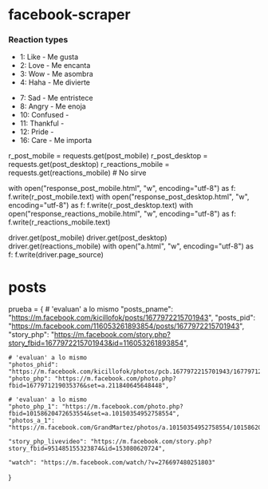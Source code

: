 # facebook-scraper

### Reaction types 
* 1: Like - Me gusta
* 2: Love - Me encanta
* 3: Wow - Me asombra
* 4: Haha - Me divierte
<!-- * 5: Yay -  -->
* 7: Sad - Me entristece
* 8: Angry - Me enoja
* 10: Confused - 
* 11: Thankful - 
* 12: Pride - 
* 16: Care - Me importa

<!-- https://developers.facebook.com/docs/graph-api/reference/post/   -->
<!-- https://developers.facebook.com/docs/graph-api/reference/v7.0/comment -->

<!-- regex: -->
<!-- # https://regex101.com/r/Mj0CMu/2 -->


<!-- 109323440782253_145220453859218?fields=actions,admin_creator,application,backdated_time,call_to_action,expanded_height,event,created_time,coordinates,comments_mirroring_domain,child_attachments,can_reply_privately,instagram_eligibility,id,icon,height,full_picture,expanded_width,is_expired,is_hidden,is_inline_created,is_popular,is_published,is_spherical,is_instagram_eligible,message,from,message_tags,parent_id,picture,place,privacy,properties,scheduled_publish_time,shares,status_type,story,story_tags,subscribed,target,targeting,timeline_visibility,updated_time,via,width -->


r_post_mobile = requests.get(post_mobile)
r_post_desktop = requests.get(post_desktop)
r_reactions_mobile = requests.get(reactions_mobile)  # No sirve

with open("response_post_mobile.html", "w", encoding="utf-8") as f:
    f.write(r_post_mobile.text)
with open("response_post_desktop.html", "w", encoding="utf-8") as f:
    f.write(r_post_desktop.text)
with open("response_reactions_mobile.html", "w", encoding="utf-8") as f:
    f.write(r_reactions_mobile.text)

driver.get(post_mobile)
driver.get(post_desktop)
driver.get(reactions_mobile)
with open("a.html", "w", encoding="utf-8") as f:
    f.write(driver.page_source)

# posts
prueba = {
    # 'evaluan' a lo mismo
    "posts_pname": "https://m.facebook.com/kicillofok/posts/1677972215701943",
    "posts_pid": "https://m.facebook.com/116053261893854/posts/1677972215701943",
    "story_php": "https://m.facebook.com/story.php?story_fbid=1677972215701943&id=116053261893854",

    # 'evaluan' a lo mismo
    "photos_phid": "https://m.facebook.com/kicillofok/photos/pcb.1677972215701943/1677971219035376/",
    "photo_php": "https://m.facebook.com/photo.php?fbid=1677971219035376&set=a.211840645648448",

    # 'evaluan' a lo mismo
    "photo_php_1": "https://m.facebook.com/photo.php?fbid=10158620472653554&set=a.10150354952758554",
    "photos_a_1": "https://m.facebook.com/GrandMartez/photos/a.10150354952758554/10158620472653554",

    "story_php_livevideo": "https://m.facebook.com/story.php?story_fbid=951485155323874&id=153080620724",

    "watch": "https://m.facebook.com/watch/?v=276697480251803"
}
